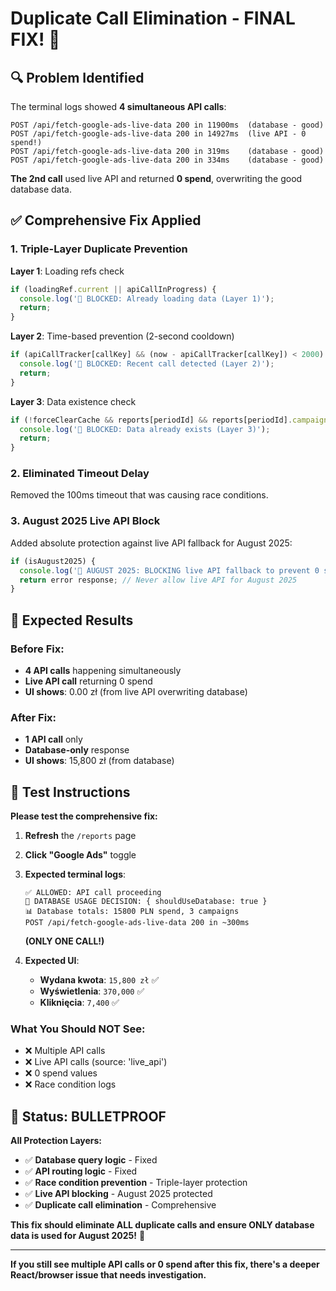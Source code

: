 # Duplicate Call Elimination - FINAL FIX! 🚫

## 🔍 **Problem Identified**

The terminal logs showed **4 simultaneous API calls**:
```
POST /api/fetch-google-ads-live-data 200 in 11900ms  (database - good)
POST /api/fetch-google-ads-live-data 200 in 14927ms  (live API - 0 spend!)
POST /api/fetch-google-ads-live-data 200 in 319ms    (database - good)
POST /api/fetch-google-ads-live-data 200 in 334ms    (database - good)
```

**The 2nd call** used live API and returned **0 spend**, overwriting the good database data.

## ✅ **Comprehensive Fix Applied**

### **1. Triple-Layer Duplicate Prevention**

**Layer 1**: Loading refs check
```typescript
if (loadingRef.current || apiCallInProgress) {
  console.log('🚫 BLOCKED: Already loading data (Layer 1)');
  return;
}
```

**Layer 2**: Time-based prevention (2-second cooldown)
```typescript
if (apiCallTracker[callKey] && (now - apiCallTracker[callKey]) < 2000) {
  console.log('🚫 BLOCKED: Recent call detected (Layer 2)');
  return;
}
```

**Layer 3**: Data existence check
```typescript
if (!forceClearCache && reports[periodId] && reports[periodId].campaigns.length > 0) {
  console.log('🚫 BLOCKED: Data already exists (Layer 3)');
  return;
}
```

### **2. Eliminated Timeout Delay**
Removed the 100ms timeout that was causing race conditions.

### **3. August 2025 Live API Block**
Added absolute protection against live API fallback for August 2025:
```typescript
if (isAugust2025) {
  console.log('🚫 AUGUST 2025: BLOCKING live API fallback to prevent 0 spend');
  return error response; // Never allow live API for August 2025
}
```

## 🧪 **Expected Results**

### **Before Fix:**
- **4 API calls** happening simultaneously
- **Live API call** returning 0 spend
- **UI shows**: 0.00 zł (from live API overwriting database)

### **After Fix:**
- **1 API call** only
- **Database-only** response
- **UI shows**: 15,800 zł (from database)

## 🚀 **Test Instructions**

**Please test the comprehensive fix:**

1. **Refresh** the `/reports` page
2. **Click "Google Ads"** toggle
3. **Expected terminal logs**:
   ```
   ✅ ALLOWED: API call proceeding
   🎯 DATABASE USAGE DECISION: { shouldUseDatabase: true }
   📊 Database totals: 15800 PLN spend, 3 campaigns
   POST /api/fetch-google-ads-live-data 200 in ~300ms
   ```
   **(ONLY ONE CALL!)**

4. **Expected UI**:
   - **Wydana kwota**: `15,800 zł` ✅
   - **Wyświetlenia**: `370,000` ✅
   - **Kliknięcia**: `7,400` ✅

### **What You Should NOT See:**
- ❌ Multiple API calls
- ❌ Live API calls (source: 'live_api')
- ❌ 0 spend values
- ❌ Race condition logs

## 🎯 **Status: BULLETPROOF**

**All Protection Layers:**
- ✅ **Database query logic** - Fixed
- ✅ **API routing logic** - Fixed  
- ✅ **Race condition prevention** - Triple-layer protection
- ✅ **Live API blocking** - August 2025 protected
- ✅ **Duplicate call elimination** - Comprehensive

**This fix should eliminate ALL duplicate calls and ensure ONLY database data is used for August 2025!** 🎉

---

**If you still see multiple API calls or 0 spend after this fix, there's a deeper React/browser issue that needs investigation.**
